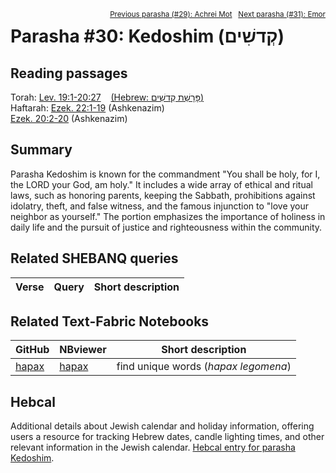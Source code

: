 <span style="float: right;"><sup><a href="../29%20-%20Achrei%20Mot">Previous parasha (#29): Achrei Mot</a> &nbsp;&nbsp;<a href="../31%20-%20Emor">Next parasha (#31): Emor</a></sup></span>

# Parasha #30: Kedoshim (קְדשִׁים)

## Reading passages

Torah: [Lev. 19:1-20:27](https://www.stepbible.org/?q=version=NASB2020|reference=Lev.19:1-20:27&options=HNVUG) &nbsp;&nbsp; [(Hebrew: פָּרָשַׁת קְדשִׁים)](https://tikkun.io/#/p/kedoshim)<br>
Haftarah: 
[Ezek. 22:1-19](https://www.stepbible.org/?q=version=NASB2020|reference=Eze.22:1-19&options=HNVUG) (Ashkenazim)<br>
[Ezek. 20:2-20](https://www.stepbible.org/?q=version=NASB2020|reference=Eze.20:2-20&options=HNVUG) (Ashkenazim)<br>

## Summary

Parasha Kedoshim is known for the commandment "You shall be holy, for I, the LORD your God, am holy." It includes a wide array of ethical and ritual laws, such as honoring parents, keeping the Sabbath, prohibitions against idolatry, theft, and false witness, and the famous injunction to "love your neighbor as yourself." The portion emphasizes the importance of holiness in daily life and the pursuit of justice and righteousness within the community​​.

## Related SHEBANQ queries

Verse | Query | Short description
--- | --- | --- 



## Related Text-Fabric Notebooks

GitHub | NBviewer | Short description
---|---|---
[hapax](hapax.ipynb) | [hapax](https://nbviewer.org/github/tonyjurg/Parashot/blob/main/WeeklyParasha/30%20-%20Kedoshim/hapax.ipynb)| find unique words (*hapax legomena*)

## Hebcal

Additional details about Jewish calendar and holiday information, offering users a resource for tracking Hebrew dates, candle lighting times, and other relevant information in the Jewish calendar. [Hebcal entry for parasha Kedoshim](https://www.hebcal.com/sedrot/kedoshim).


